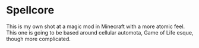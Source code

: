 # Spellcore

This is my own shot at a magic mod in Minecraft with a more atomic feel. This one is going to be based around cellular automota, Game of Life esque, though more complicated.
